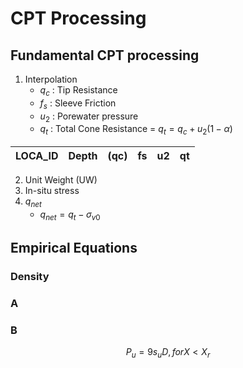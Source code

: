 # CPT Processing



## Fundamental CPT processing

1. Interpolation
    - $q_c$ : Tip Resistance
    - $f_s$ : Sleeve Friction
    - $u_2$ : Porewater pressure
    - $q_t$ : Total Cone Resistance = $q_t = q_c + u_2(1-\alpha)$
      
| LOCA_ID | Depth | (qc) | fs | u2 | qt |
| ------- | ----- | -- | -- | -- | -- |
      
2. Unit Weight (UW)
3. In-situ stress
4. $q_{net}$
    - $q_{net} = q_t - \sigma_{v0}$   




## Empirical Equations


### Density

### A

### B

$$ P_u = 9 s_u D  , for X < X_r  $$


